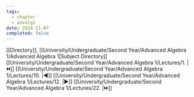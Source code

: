 ```yaml
---
tags:
  - chapter
  - advalg1
date: 2024-11-07
completed: false
---
```

[[Directory]], [[University/Undergraduate/Second Year/Advanced Algebra 1/Advanced Algebra 1|Subject Directory]]
[[University/Undergraduate/Second Year/Advanced Algebra 1/Lectures/1. |🞀🞀]] [[University/Undergraduate/Second Year/Advanced Algebra 1/Lectures/10. |◀]] [[University/Undergraduate/Second Year/Advanced Algebra 1/Lectures/12. |▶]] [[University/Undergraduate/Second Year/Advanced Algebra 1/Lectures/22. |🞂🞂]]
# 
## 
### 